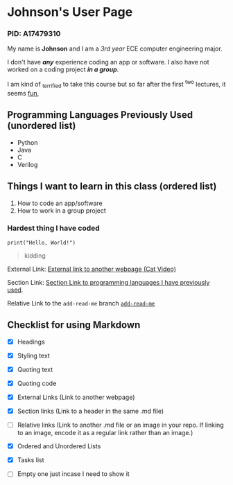 # Johnson's User Page
### PID: A17479310

My name is **Johnson** and I am a _3rd year_ ECE computer engineering major.

I don't have **_any_** experience coding an app or software. I also have not worked on a coding project ***in a group***. 

I am kind of <sub>terrified</sub> to take this course but so far after the first <sup>two</sup> lectures, it seems <ins>fun</ins>,

## Programming Languages Previously Used (unordered list)
- Python
- Java
- C
- Verilog

## Things I want to learn in this class (ordered list)
1. How to code an app/software
2. How to work in a group project

### Hardest thing I have coded
```
print("Hello, World!")
```
> kidding


External Link: [External link to another webpage (Cat Video)](https://www.youtube.com/watch?v=BjDozn9EQ8k)


Section Link: [Section Link to programming languages I have previously used](#programming-languages-previously-used-unordered-list).

Relative Link to the `add-read-me` branch
[`add-read-me`](docs/CONTRIBUTING.md)

## Checklist for using Markdown
- [x] Headings
- [x] Styling text
- [x] Quoting text
- [x] Quoting code
- [x] External Links (Link to another webpage)
- [x] Section links (Link to a header in the same .md file)
- [ ] Relative links (Link to another .md file or an image in your repo. If linking to an image, encode it as a regular link rather than an image.)
- [x] Ordered and Unordered Lists
- [X] Tasks list
- [ ] Empty one just incase I need to show it


